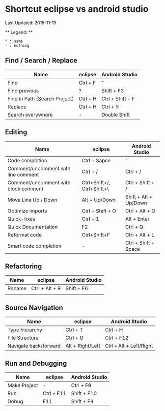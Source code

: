 Shortcut eclipse vs android studio
===================================

Last Updated: 2015-11-19

** Legend:  **

```vim
" : same
- : nothing
```

Find / Search / Replace
---------------

| Name | eclipse | Android Studio
|--------|---------|---------------|
| Find   | Ctrl + F  | " |
| Find previous | ? | Shift + F3|
| Find in Path (Search Project) | Ctrl + H | Ctrl + Shift + F |
| Replace | Ctrl + H | Ctrl + R |
| Search everywhere | - | Double Shift |

Editing
--------

| Name | eclipse | Android Studio
|--------|---------|---------------|
| Code completion  | Ctrl + Sapce | " |
| Comment/uncomment with line comment | Ctrl + / | Ctrl + / |
| Comment/uncomment with block comment | Ctrl+Shift+/, Ctrl+Shift+\ | Ctrl + Shift + / |
| Move Line Up / Down| Alt + Up/Down | Shift + Alt + Up/Down|
| Optimize imports | Ctrl + Shift + O | Ctrl + Alt + O |
| Quick-fixes | Ctrl + 1 | Alt + Enter |
| Quick Documentation | F2 | Ctrl + Q |
| Reformat code | Ctrl+Shift+F| Ctrl + Alt + L |
| Smart code completion | - | Ctrl + Shift + Space |


Refactoring
------------

| Name | eclipse | Android Studio
|--------|---------|---------------|
| Rename | Ctrl + Alt + R | Shift + F6 |
|        |         |               |


Source Navigation
------------------

| Name | eclipse | Android Studio
|--------|---------|---------------|
| Type hierarchy | Ctrl + T | Ctrl + H |
| File Structure | Ctrl + O | Ctrl + F12 |
| Navigate back/forward | Alt + Right/Left | Ctrl + Alt + Left/Right |


Run and Debugging
------------------

| Name | eclipse | Android Studio
|--------|---------|---------------|
| Make Project | - | Ctrl + F9 |
| Run | Ctrl + F11 | Shift + F10 |
| Debug | F11 | Shift + F9 |
